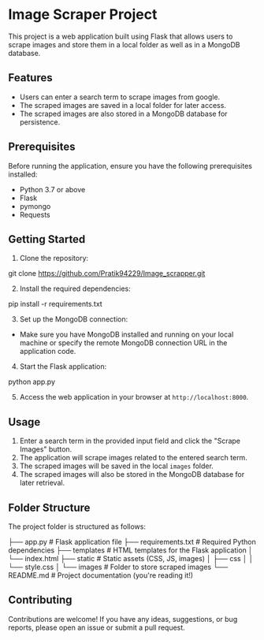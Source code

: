 # Image Scraper Project

This project is a web application built using Flask that allows users to scrape images and store them in a local folder as well as in a MongoDB database.

## Features

- Users can enter a search term to scrape images from google.
- The scraped images are saved in a local folder for later access.
- The scraped images are also stored in a MongoDB database for persistence.

## Prerequisites

Before running the application, ensure you have the following prerequisites installed:

- Python 3.7 or above
- Flask
- pymongo
- Requests

## Getting Started

1. Clone the repository:

git clone https://github.com/Pratik94229/Image_scrapper.git



2. Install the required dependencies:

pip install -r requirements.txt


3. Set up the MongoDB connection:

- Make sure you have MongoDB installed and running on your local machine or specify the remote MongoDB connection URL in the application code.

4. Start the Flask application:

python app.py



5. Access the web application in your browser at `http://localhost:8000`.

## Usage

1. Enter a search term in the provided input field and click the "Scrape Images" button.
2. The application will scrape images related to the entered search term.
3. The scraped images will be saved in the local `images` folder.
4. The scraped images will also be stored in the MongoDB database for later retrieval.

## Folder Structure

The project folder is structured as follows:

├── app.py # Flask application file
├── requirements.txt # Required Python dependencies
├── templates # HTML templates for the Flask application
│ └── index.html
├── static # Static assets (CSS, JS, images)
│ ├── css
│ │ └── style.css
│ └── images # Folder to store scraped images
└── README.md # Project documentation (you're reading it!)


## Contributing

Contributions are welcome! If you have any ideas, suggestions, or bug reports, please open an issue or submit a pull request.

